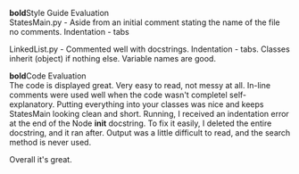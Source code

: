 **bold**Style Guide Evaluation  
StatesMain.py - Aside from an initial comment stating the name of the file no comments. Indentation - tabs

LinkedList.py - Commented well with docstrings. Indentation - tabs. Classes inherit (object) if nothing else. Variable names are good.


**bold**Code Evaluation  
The code is displayed great. Very easy to read, not messy at all. In-line comments were used well when the code wasn't completel self-explanatory. Putting everything into your classes was nice and keeps StatesMain looking clean and short. Running, I received an indentation error at the end of the Node __init__ docstring. To fix it easily, I deleted the entire docstring, and it ran after. Output was a little difficult to read, and the search method is never used.

Overall it's great.
